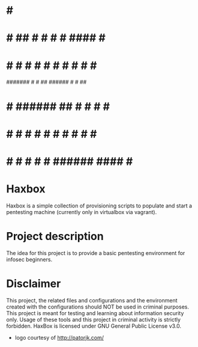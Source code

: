  #     #               ######                
 #     #   ##   #    # #     #  ####  #    # 
 #     #  #  #   #  #  #     # #    #  #  #  
 ####### #    #   ##   ######  #    #   ##   
 #     # ######   ##   #     # #    #   ##   
 #     # #    #  #  #  #     # #    #  #  #  
 #     # #    # #    # ######   ####  #    # 

# Haxbox
Haxbox is a simple collection of provisioning scripts to populate and start a pentesting machine (currently only in virtualbox via vagrant).

# Project description
The idea for this project is to provide a basic pentesting environment for infosec beginners.

# Disclaimer
This project, the related files and configurations and the environment created with the configurations should NOT be used in criminal purposes. This project is meant for testing and learning about information security only. Usage of these tools and this project in criminal activity is strictly forbidden. HaxBox is licensed under GNU General Public License v3.0.

* logo courtesy of http://patorjk.com/
